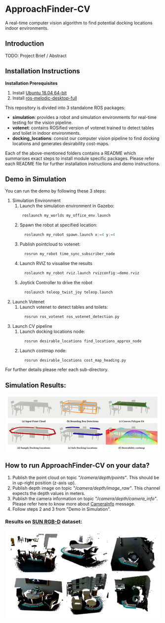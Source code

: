# ApproachFinder-CV
A real-time computer vision algorithm to find potential docking locations indoor environments.


## Introduction
TODO: Project Brief / Abstract

## Installation Instructions

**Installation Prerequisites**
1. Install [Ubuntu 18.04 64-bit](https://ubuntu.com/)
2. Install [ros-melodic-desktop-full](http://wiki.ros.org/melodic/Installation/Ubuntu)

This repository is divided into 3 standalone ROS packages:
- **simulation**: provides a robot and simulation environments for real-time testing for the vision pipeline.
- **votenet**: contains ROSified version of votenet trained to detect tables and toilet in indoor environments. 
- **docking_locations**: consist our computer vision pipeline to find docking locations and generates desirability cost-maps. 

Each of the above-mentioned folders contains a README which summarises exact steps to install module specific packages. Please refer each README file for further installation instructions and demo instructions.

## Demo in Simulation
You can run the demo by following these 3 steps:
1. Simulation Environment
   1. Launch the simulation environment in Gazebo:
      ```asm
       roslaunch my_worlds my_office_env.launch
      ```
   2. Spawn the robot at specified location:
      ```asm
        roslaunch my_robot spawn.launch x:=4 y:=4
      ```
   3. Publish pointcloud to votenet:
      ```asm
        rosrun my_robot time_sync_subscriber_node
      ```
   4. Launch RVIZ to visualise the results
      ```asm
        roslaunch my_robot rviz.launch rvizconfig:=demo.rviz
      ```
   5. Joytick Controller to drive the robot
      ```asm
        roslaunch teleop_twist_joy teleop.launch
      ```
2. Launch Votenet
   1. Launch votenet to detect tables and toilets:
      ```asm
        rosrun ros_votenet ros_votenet_detection.py 
      ```
3. Launch CV pipeline
   1. Launch docking locations node:
      ```asm
        rosrun desirable_locations find_locations_approx_node 
      ```
   2. Launch costmap node:
      ```asm
        rosrun desirable_locations cost_map_heading.py
      ```

For further details please refer each sub-directory.

## Simulation Results:
<img src="images/results/teaser.png">

## How to run ApproachFinder-CV on your data?
1. Publish the point cloud on topic *"/camera/depth/points"*. This should be in up-right position (z-axis up).
2. Publish depth image on topic *"/camera/depth/image_raw"*. This channel expects the depth values in meters.
3. Publish the camera information on topic *"/camera/depth/camera_info"*. Please refer here to know more about [CameraInfo](https://docs.ros.org/en/melodic/api/sensor_msgs/html/msg/CameraInfo.html) message.
4. Follow steps 2 and 3 from "Demo in Simulation".

### Results on [SUN RGB-D](https://rgbd.cs.princeton.edu/) dataset:

<img src="images/results/Results.png" >
